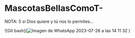 # MascotasBellasComoT-
NOTA: 5 si Dios quiere y tú nos lo permites...

![Git bash](![Imagen de WhatsApp 2023-07-26 a las 14 11 32](https://github.com/IrisAviva/MascotasBellasComoT-/assets/127440597/6c11292b-5ca5-4fde-a967-981f14192761)
)
